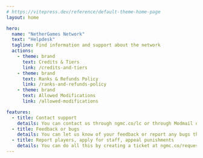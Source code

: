 ```yaml
---
# https://vitepress.dev/reference/default-theme-home-page
layout: home

hero:
  name: "NetherGames Network"
  text: "Helpdesk"
  tagline: Find information and support about the network
  actions:
    - theme: brand
      text: Credits & Tiers
      link: /credits-and-tiers
    - theme: brand
      text: Ranks & Refunds Policy
      link: /ranks-and-refunds-policy
    - theme: brand
      text: Allowed Modifications
      link: /allowed-modifications

features:
  - title: Contact support
    details: You can contact us through ngmc.co/lc or through Modmail on our Discord server.
  - title: Feedback or bugs
    details: You can let us know of your feedback or report any bugs through our Discord server at ngmc.co/discord
  - title: Report players, apply for staff, appeal punishments
    details: You can do all this by creating a ticket at ngmc.co/request
---
```


